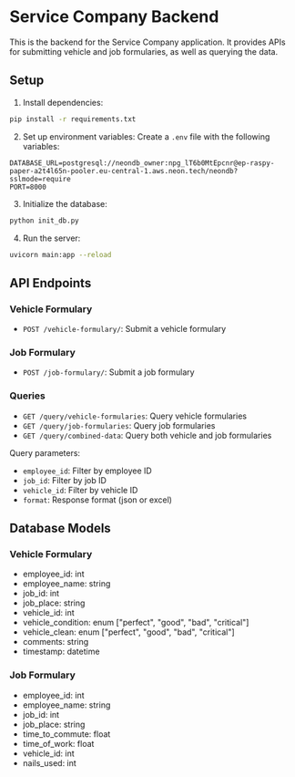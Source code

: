 # Service Company Backend

This is the backend for the Service Company application. It provides APIs for submitting vehicle and job formularies, as well as querying the data.

## Setup

1. Install dependencies:
```bash
pip install -r requirements.txt
```

2. Set up environment variables:
Create a `.env` file with the following variables:
```
DATABASE_URL=postgresql://neondb_owner:npg_lT6b0MtEpcnr@ep-raspy-paper-a2t4l65n-pooler.eu-central-1.aws.neon.tech/neondb?sslmode=require
PORT=8000
```

3. Initialize the database:
```bash
python init_db.py
```

4. Run the server:
```bash
uvicorn main:app --reload
```

## API Endpoints

### Vehicle Formulary
- `POST /vehicle-formulary/`: Submit a vehicle formulary

### Job Formulary
- `POST /job-formulary/`: Submit a job formulary

### Queries
- `GET /query/vehicle-formularies`: Query vehicle formularies
- `GET /query/job-formularies`: Query job formularies
- `GET /query/combined-data`: Query both vehicle and job formularies

Query parameters:
- `employee_id`: Filter by employee ID
- `job_id`: Filter by job ID
- `vehicle_id`: Filter by vehicle ID
- `format`: Response format (json or excel)

## Database Models

### Vehicle Formulary
- employee_id: int
- employee_name: string
- job_id: int
- job_place: string
- vehicle_id: int
- vehicle_condition: enum ["perfect", "good", "bad", "critical"]
- vehicle_clean: enum ["perfect", "good", "bad", "critical"]
- comments: string
- timestamp: datetime

### Job Formulary
- employee_id: int
- employee_name: string
- job_id: int
- job_place: string
- time_to_commute: float
- time_of_work: float
- vehicle_id: int
- nails_used: int 